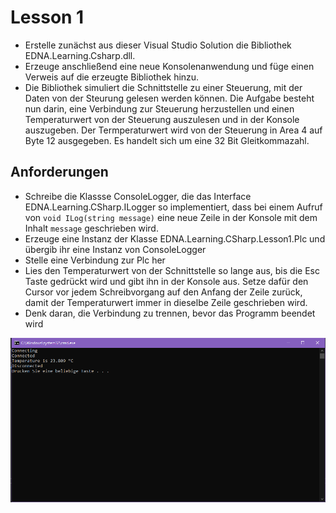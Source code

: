 # Lesson 1

* Erstelle zunächst aus dieser Visual Studio Solution die Bibliothek EDNA.Learning.Csharp.dll.
* Erzeuge anschließend eine neue Konsolenanwendung und füge einen Verweis auf die erzeugte Bibliothek hinzu.
* Die Bibliothek simuliert die Schnittstelle zu einer Steuerung, mit der Daten von der Steurung gelesen werden können. Die Aufgabe besteht nun darin, eine Verbindung zur Steuerung herzustellen und einen Temperaturwert von der Steuerung auszulesen und in der Konsole auszugeben. Der Termperaturwert wird von der Steuerung in Area 4 auf Byte 12 ausgegeben. Es handelt sich um eine 32 Bit Gleitkommazahl.

## Anforderungen
* Schreibe die Klassse ConsoleLogger, die das Interface EDNA.Learning.CSharp.ILogger so implementiert, dass bei einem Aufruf von `void ILog(string message)` eine neue Zeile in der Konsole mit dem Inhalt `message` geschrieben wird.
* Erzeuge eine Instanz der Klasse EDNA.Learning.CSharp.Lesson1.Plc und übergib ihr eine Instanz von ConsoleLogger
* Stelle eine Verbindung zur Plc her
* Lies den Temperaturwert von der Schnittstelle so lange aus, bis die Esc Taste gedrückt wird und gibt ihn in der Konsole aus. Setze dafür den Cursor vor jedem Schreibvorgang auf den Anfang der Zeile zurück, damit der Temperaturwert immer in dieselbe Zeile geschrieben wird.
* Denk daran, die Verbindung zu trennen, bevor das Programm beendet wird

![Example](example.png)